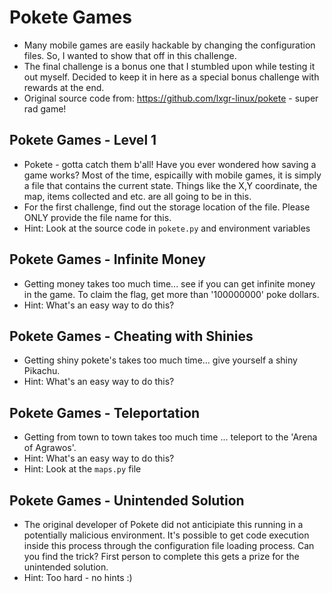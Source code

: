 # Pokete Games
- Many mobile games are easily hackable by changing the configuration files. So, I wanted to show that off in this challenge. 
- The final challenge is a bonus one that I stumbled upon while testing it out myself. Decided to keep it in here as a special bonus challenge with rewards at the end.
- Original source code from: https://github.com/lxgr-linux/pokete - super rad game!

## Pokete Games - Level 1
- Pokete - gotta catch them b'all! Have you ever wondered how saving a game works? Most of the time, espicailly with mobile games, it is simply a file that contains the current state. Things like the X,Y coordinate, the map, items collected and etc. are all going to be in this. 
- For the first challenge, find out the storage location of the file. Please ONLY provide the file name for this. 
- Hint: Look at the source code in ``pokete.py`` and environment variables

## Pokete Games - Infinite Money 
- Getting money takes too much time... see if you can get infinite money in the game. To claim the flag, get more than '100000000' poke dollars. 
- Hint: What's an easy way to do this? 

## Pokete Games - Cheating with Shinies
- Getting shiny pokete's takes too much time... give yourself a shiny Pikachu.
- Hint: What's an easy way to do this? 

## Pokete Games - Teleportation
- Getting from town to town takes too much time ... teleport to the 'Arena of Agrawos'. 
- Hint: What's an easy way to do this? 
- Hint: Look at the ``maps.py`` file 

## Pokete Games - Unintended Solution 
- The original developer of Pokete did not anticipiate this running in a potentially malicious environment. It's possible to get code execution inside this process through the configuration file loading process. Can you find the trick? First person to complete this gets a prize for the unintended solution. 
- Hint: Too hard - no hints :) 
